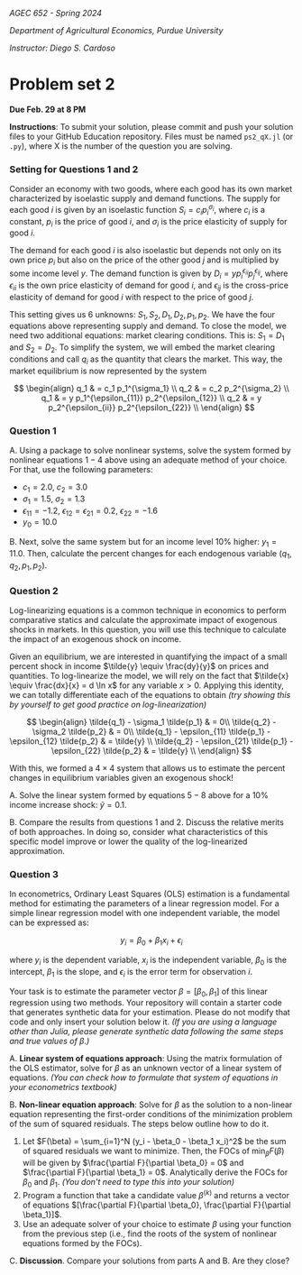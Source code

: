 *AGEC 652 - Spring 2024*

*Department of Agricultural Economics, Purdue University*

*Instructor: Diego S. Cardoso*


# Problem set 2

**Due Feb. 29 at 8 PM**

**Instructions**: To submit your solution, please commit and push your solution files to your GitHub Education repository. Files must be named `ps2_qX.jl` (or `.py`), where X is the number of the question you are solving. 


### Setting for Questions 1 and 2

Consider an economy with two goods, where each good has its own market characterized by isoelastic supply and demand functions. The supply for each good $i$ is given by an isoelastic function $S_i = c_i p_i^{\sigma_i}$, where $c_i$ is a constant, $p_i$ is the price of good $i$, and $\sigma_i$ is the price elasticity of supply for good $i$.

The demand for each good $i$ is also isoelastic but depends not only on its own price $p_i$ but also on the price of the other good $j$ and is multiplied by some income level $y$. The demand function is given by $D_i = y p_i^{\epsilon_{ii}} p_j^{\epsilon_{ij}}$, where $\epsilon_{ii}$ is the own price elasticity of demand for good $i$, and $\epsilon_{ij}$ is the cross-price elasticity of demand for good $i$ with respect to the price of good $j$.

This setting gives us 6 unknowns: $S_1, S_2, D_1, D_2, p_1, p_2$. We have the four equations above representing supply and demand. To close the model, we need two additional equations: market clearing conditions. This is: $S_1 = D_1$ and $S_2 = D_2$. To simplify the system, we will embed the market clearing conditions and call $q_i$ as the quantity that clears the market. This way, the market equilibrium is now represented by the system

$$
\begin{align}
q_1 & = c_1 p_1^{\sigma_1} \\
q_2 & = c_2 p_2^{\sigma_2} \\
q_1 & = y p_1^{\epsilon_{11}} p_2^{\epsilon_{12}} \\
q_2 & = y p_2^{\epsilon_{ii}} p_2^{\epsilon_{22}} \\
\end{align}
$$


### Question 1

A. Using a package to solve nonlinear systems, solve the system formed by nonlinear equations $1-4$ above using an adequate method of your choice. For that, use the following parameters:

- $c_1 = 2.0$, $c_2 = 3.0$
- $σ_1 = 1.5$, $σ_2 = 1.3$
- $ϵ_{11} = -1.2$, $ϵ_{12} = ϵ_{21} = 0.2$, $ϵ_{22} = -1.6$
- $y_0 = 10.0$

B. Next, solve the same system but for an income level 10% higher: $y_1=11.0$. Then, calculate the percent changes for each endogenous variable $(q_1, q_2, p_1, p_2)$.

### Question 2

Log-linearizing equations is a common technique in economics to perform comparative statics and calculate the approximate impact of exogenous shocks in markets. In this question, you will use this technique to calculate the impact of an exogenous shock on income.

Given an equilibrium, we are interested in quantifying the impact of a small percent shock in income $\tilde{y} \equiv \frac{dy}{y}$ on prices and quantities. To log-linearize the model, we will rely on the fact that $\tilde{x} \equiv \frac{dx}{x} = d \ln x$ for any variable $x >0$. Applying this identity, we can totally differentiate each of the equations to obtain *(try showing this by yourself to get good practice on log-linearization)*

$$
\begin{align}
\tilde{q_1} - \sigma_1 \tilde{p_1} & = 0\\
\tilde{q_2} - \sigma_2 \tilde{p_2} & = 0\\
\tilde{q_1} - \epsilon_{11} \tilde{p_1} - \epsilon_{12} \tilde{p_2} & = \tilde{y} \\
\tilde{q_2} - \epsilon_{21} \tilde{p_1} - \epsilon_{22} \tilde{p_2} & = \tilde{y} \\
\end{align}
$$

With this, we formed a $4 \times 4$ system that allows us to estimate the percent changes in equilibrium variables given an exogenous shock!

A. Solve the linear system formed by equations $5-8$ above for a 10% income increase shock: $\tilde{y} = 0.1$.

B. Compare the results from questions 1 and 2. Discuss the relative merits of both approaches. In doing so, consider what characteristics of this specific model improve or lower the quality of the log-linearized approximation.

### Question 3

In econometrics, Ordinary Least Squares (OLS) estimation is a fundamental method for estimating the parameters of a linear regression model. For a simple linear regression model with one independent variable, the model can be expressed as:

$$y_i = \beta_0 + \beta_1 x_i + \epsilon_i$$

where $y_i$ is the dependent variable, $x_i$ is the independent variable, $\beta_0$ is the intercept, $\beta_1$ is the slope, and $\epsilon_i$ is the error term for observation $i$.

Your task is to estimate the parameter vector $\beta = [\beta_0, \beta_1]$ of this linear regression using two methods. Your repository will contain a starter code that generates synthetic data for your estimation. Please do not modify that code and only insert your solution below it. *(If you are using a language other than Julia, please generate synthetic data following the same steps and true values of $\beta$.)*

A. **Linear system of equations approach**: Using the matrix formulation of the OLS estimator, solve for $\beta$ as an unknown vector of a linear system of equations. *(You can check how to formulate that system of equations in your econometrics textbook)*

B. **Non-linear equation approach**: Solve for $\beta$ as the solution to a non-linear equation representing the first-order conditions of the minimization problem of the sum of squared residuals. The steps below outline how to do it.
   1. Let $F(\beta) = \sum_{i=1}^N (y_i - \beta_0 - \beta_1 x_i)^2$ be the sum of squared residuals we want to minimize. Then, the FOCs of $\min_\beta F(\beta)$ will be given by $\frac{\partial F}{\partial \beta_0} = 0$ and $\frac{\partial F}{\partial \beta_1} = 0$.  Analytically derive the FOCs for $\beta_0$ and $\beta_1$. *(You don't need to type this into your solution)*
   2. Program a function that take a candidate value $\beta^{(k)}$ and returns a vector of equations $[\frac{\partial F}{\partial \beta_0}, \frac{\partial F}{\partial \beta_1}]$.
   3. Use an adequate solver of your choice to estimate $\beta$ using your function from the previous step (i.e., find the roots of the system of nonlinear equations formed by the FOCs).

C. **Discussion**. Compare your solutions from parts A and B. Are they close?

